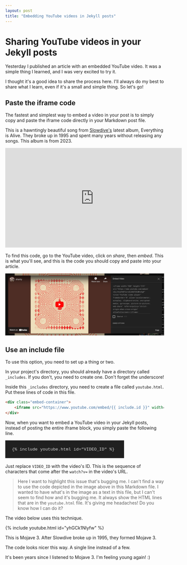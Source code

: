 ```yaml
---
layout: post
title: "Embedding YouTube videos in Jekyll posts"
---
```

# Sharing YouTube videos in your Jekyll posts

Yesterday I published an article with an embedded YouTube video. It was a simple thing I learned, and I was very excited to try it.

I thought it's a good idea to share the process here. I'll always do my best to share what I learn, even if it's a small and simple thing. So let's go!

## Paste the iframe code

The fastest and simplest way to embed a video in your post is to simply copy and paste the iframe code directly in your Markdown post file.

This is a hawntingly beautiful song from [Slowdive's](https://slowdiveofficial.com/) latest album, Everything is Alive. They broke up in 1995 and spent many years without releasing any songs. This album is from 2023.

<iframe width="560" height="315" src="https://www.youtube.com/embed/vQiJrhcwfk0?si=ubYcIrjxUyW_L0TP" title="YouTube video player" frameborder="0" allow="accelerometer; autoplay; clipboard-write; encrypted-media; gyroscope; picture-in-picture; web-share" referrerpolicy="strict-origin-when-cross-origin" allowfullscreen></iframe>

To find this code, go to the YouTube video, click on *share*, then *embed*. This is what you'll see, and this is the code you should copy and paste into your article.

![iframe](../assets/images/iframe.png)

## Use an include file

To use this option, you need to set up a thing or two.

In your project's directory, you should already have a directory called `_includes`. If you don't, you need to create one. Don't forget the underscore!

Inside this `_includes` directory, you need to create a file called `youtube.html`. Put these lines of code in this file.

```html
<div class="embed-container">
    <iframe src="https://www.youtube.com/embed/{{ include.id }}" width="560" height="315" frameborder="0" allowfullscreen></iframe>
</div>
```

Now, when you want to embed a YouTube video in your Jekyll posts, instead of posting the entire iframe block, you simply paste the following line.

![includes](../assets/images/includes.png)

Just replace `VIDEO_ID` with the video's ID. This is the sequence of characters that come after the `watch?v=` in the video's URL.

> Here I want to highlight this issue that's bugging me. I can't find a way to use the code depicted in the image above in this Markdown file. I wanted to have what's in the image as a text in this file, but I can't seem to find how and it's bugging me. It always show the HTML lines that are in the `youtube.html` file. It's giving me headaches! Do you know how I can do it?

The video below uses this technique.

{% include youtube.html id="yhGCk1Nlyfw" %}

This is Mojave 3. After Slowdive broke up in 1995, they formed Mojave 3.

The code looks nicer this way. A single line instead of a few.

It's been years since I listened to Mojave 3. I'm feeling young again! :)
